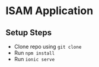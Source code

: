ISAM Application
=================


## Setup Steps

- Clone repo using `git clone`
- Run `npm install`
- Run `ionic serve`